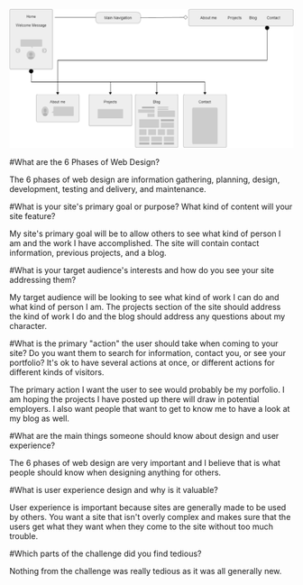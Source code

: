 ![Sitemap](/week-2/imgs/sitemaps.png)

#What are the 6 Phases of Web Design?

The 6 phases of web design are information gathering, planning, design, development, testing and delivery, and maintenance.

#What is your site's primary goal or purpose? What kind of content will your site feature?

My site's primary goal will be to allow others to see what kind of person I am and the work I have accomplished. The site will contain contact information, previous projects, and a blog.

#What is your target audience's interests and how do you see your site addressing them?

My target audience will be looking to see what kind of work I can do and what kind of person I am. The projects section of the site should address the kind of work I do and the blog should address any questions about my character.

#What is the primary "action" the user should take when coming to your site? Do you want them to search for information, contact you, or see your portfolio? It's ok to have several actions at once, or different actions for different kinds of visitors.

The primary action I want the user to see would probably be my porfolio. I am hoping the projects I have posted up there will draw in potential employers. I also want people that want to get to know me to have a look at my blog as well.

#What are the main things someone should know about design and user experience?

The 6 phases of web design are very important and I believe that is what people should know when designing anything for others.

#What is user experience design and why is it valuable? 

User experience is important because sites are generally made to be used by others. You want a site that isn't overly complex and makes sure that the users get what they want when they come to the site without too much trouble.

#Which parts of the challenge did you find tedious?

Nothing from the challenge was really tedious as it was all generally new.
